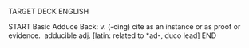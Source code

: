 TARGET DECK
ENGLISH

START
Basic
Adduce
Back: v. (-cing) cite as an instance or as proof or evidence.  adducible adj. [latin: related to *ad-, duco lead]
END
